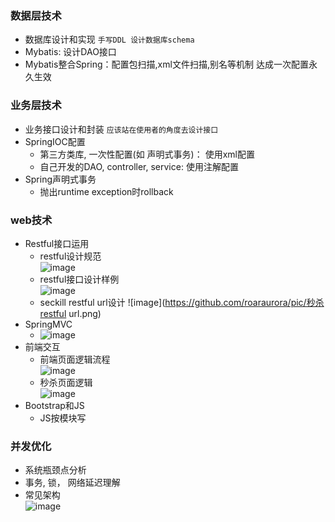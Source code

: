 ### 数据层技术
- 数据库设计和实现 `手写DDL 设计数据库schema`
- Mybatis: 设计DAO接口
- Mybatis整合Spring：配置包扫描,xml文件扫描,别名等机制 达成一次配置永久生效

### 业务层技术
- 业务接口设计和封装 `应该站在使用者的角度去设计接口`
- SpringIOC配置
    - 第三方类库, 一次性配置(如 声明式事务)： 使用xml配置
    - 自己开发的DAO, controller, service: 使用注解配置
- Spring声明式事务
    - 抛出runtime exception时rollback

### web技术
- Restful接口运用
    - restful设计规范 \
    ![image](https://github.com/roaraurora/pic/restful设计规范.png)
    - restful接口设计样例 \
    ![image](https://github.com/roaraurora/pic/restful接口设计样例.png)
    - seckill restful url设计
    ![image](https://github.com/roaraurora/pic/秒杀restful url.png)
- SpringMVC
    - ![image](https://github.com/roaraurora/pic/SpringMVC.png)
- 前端交互
    - 前端页面逻辑流程 \
    ![image](https://github.com/roaraurora/pic/前端页面逻辑流程.png)
    - 秒杀页面逻辑 \
    ![image](https://github.com/roaraurora/pic/秒杀页面逻辑.png)
- Bootstrap和JS
    - JS按模块写

### 并发优化
- 系统瓶颈点分析
- 事务, 锁， 网络延迟理解
- 常见架构 \
    ![image](https://github.com/roaraurora/pic/常见架构.png)